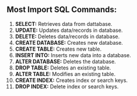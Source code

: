 ## Most Import SQL Commands:

1. **SELECT:** Retrieves data from dattabase.
2. **UPDATE:** Updates data/records in database.
3. **DELETE:** Deletes data/records in database.
4. **CREATE DATABASE:** Creates new database.
5. **CREATE TABLE:** Creates new table.
6. **INSERT INTO:** Inserts new data into a database.
7. **ALTER DATABASE:** Deletes the database.
8. **DROP TABLE:** Deletes an existing table.
9. **ALTER TABLE:** Modifies an existing table.
10. **CREATE INDEX:** Creates index or search keys.
11. **DROP INDEX:** Delete index or search keys.



